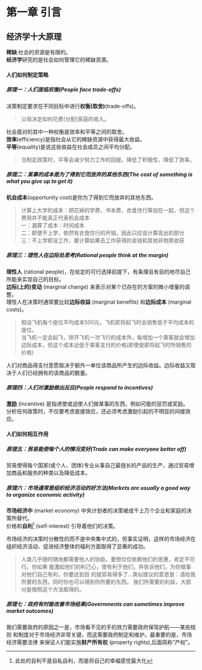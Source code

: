 # 第一章 引言

## 经济学十大原理
**稀缺**:社会的资源是有限的。  
**经济学**研究的是社会如何管理它的稀缺资源。  

#### 人们如何制定策略

##### 原理一：人们面临权衡(People face trade-offs)

决策制定要求在不同目标中进行**权衡(取舍)**(trade-offs)。  
>父母决定如何花费(分配)家庭的收入。  

社会面对的其中一种权衡是效率和平等之间的取舍。  
**效率**(efficiency)是指社会从它的稀缺资源中获得最大收益。  
**平等**(equality)是说这些收益在社会成员之间平均分配。  
>当制定政策时，平等会减少努力工作的回报，降低了积极性，降低了效率。  

##### 原理二：某事的成本是为了得到它而放弃的其他东西(The cost of something is what you give up to get it)

**机会成本**(opportunity cost)是你为了得到它而放弃的其他东西。
>计算上大学的成本：把花掉的学费、书本费、衣食住行等加在一起，但这个费用并不能真正代表机会成本  
一：漏算了成本：时间成本  
二：即使不上学，依然有衣食住行的开销，因此只应该计算高出的部分  
三：不上学即没工作，要计算如果去工作获得的金钱和其他非物质收获  

##### 原理三：理性人在边际处思考(Rational people think at the margin)

**理性人** (rational people)，在给定的可行选择前提下，有条理且有目的地尽自己所能来实现自己的目标。  
**边际(上的)变动** (marginal change) 来表示对某个已存在的方案的微小增量的调整。  
理性人在决策时通常要比较**边际收益** (marginal benefits) 和**边际成本** (marginal costs)。  
>假设飞机每个座位平均成本500元，飞机即将起飞时会销售低于平均成本的座位。  
当飞机一定会起飞，除开飞机一次飞行的成本外，每增加一个乘客就会增加边际成本，但这个成本远低于乘客支付的价格(即使是即将起飞时所销售的价格)  

人们对商品得支付意愿取决于额外一单位该商品所产生的边际收益。边际收益又取决于人们已经拥有的该商品的数量。  

##### 原理四：人们对激励做出反应(People respond to incentives)

**激励** (incentive) 是指诱使或迫使人们做某事的东西，例如可能的惩罚或奖励。  
分析任何政策时，不仅要考虑直接效应，还必须考虑激励引起的不明显的间接效应。  

#### 人们如何相互作用 ####

##### 原理五：贸易能使每个人的情况变好(Trade can make everyone better off) #####
贸易使得每个国家(或个人、团体)专业从事自己最擅长的产品的生产，通过贸易增加商品和服务的种类以及降低成本。

##### 原理六：市场通常是组织经济活动的好方法(Markets are usually a good way to organize economic activity) #####

**市场经济中** (market economy) 中央计划者的决策被成千上万个企业和家庭的决策所替代。  
价格和**自利**[^1] (self-interest) 引导着他们的决策。  

[^1]:此处的自利不是自私自利，而是将自己的幸福感觉最大化  

市场经济的决策时分散性的而不是中央集中式的，但事实证明，这样的市场经济在组织经济活动、促进经济整体的福利方面取得了显著的成功。  
>人类几乎随时随地都需要他人的协助，要想仅仅依赖他们的恩惠，肯定不可行。你如果 能激起他们的利己心，使有利于他们，并告诉他们，为你做事对他们自己有利，你要达到目 的就容易得多了…类似提议的意思是：请给我所要的东西，同时你也可以得到你所要的东西。 我们所需要的利益，大部分是按照这个方法取得的。

##### 原理七：政府有时能改善市场结果(Governments can sometimes improve market outcomes) #####

我们需要政府的原因之一是，市场看不见的手的效力需要政府保驾护航——某些规则 和制度对于市场经济非常关键，而这需要政府制定和维护。最重要的是，市场经济需要法律 来保证人们能实施**财产所有权** (property rights),后面简称“产权”。
